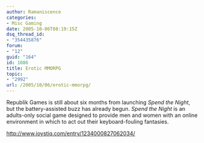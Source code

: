 ```yaml
---
author: Ramaniscence
categories:
- Misc Gaming
date: 2005-10-06T08:19:15Z
dsq_thread_id:
- "354435876"
forum:
- "12"
guid: "164"
id: 1086
title: Erotic MMORPG
topic:
- "2992"
url: /2005/10/06/erotic-mmorpg/
---
```


Republik Games is still about six months from launching _Spend the Night_, but the battery-assisted buzz has already begun. _Spend the Night_ is an adults-only social game designed to provide men and women with an online environment in which to act out their keyboard-fouling fantasies.

<a target="_blank" href="http://www.joystiq.com/entry/1234000827062034/">http://www.joystiq.com/entry/1234000827062034/</a>